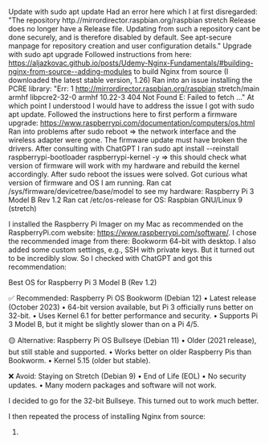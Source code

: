 Update with sudo apt update
Had an error here which I at first disregarded: "The repository http.//mirrordirector.raspbian.org/raspbian stretch Release does no longer have a Release file. Updating from such a repository cant be done securely, 
and is therefore disabled by default. See apt-secure manpage for repository creation and user configuration details."
Upgrade with sudo apt upgrade
Followed instructions from here: https://aljazkovac.github.io/posts/Udemy-Nginx-Fundamentals/#building-nginx-from-source--adding-modules 
to build Nginx from source (I downloaded the latest stable version, 1.26)
Ran into an issue installing the PCRE library: 
"Err: 1 http://mirrordirector.raspbian.org/raspbian stretch/main armhf libpcre2-32-0 armhf 10.22-3 404 Not Found
E: Failed to fetch ..."
At which point I understood I would have to address the issue I got with sudo apt update.
Followed the instructions here to first perform a firmware upgrade: https://www.raspberrypi.com/documentation/computers/os.html
Ran into problems after sudo reboot => the network interface and the wireless adapter were gone. The firmware update must have
broken the drivers. 
After consulting with ChatGPT I ran sudo apt install --reinstall raspberrypi-bootloader raspberrypi-kernel -y => this should
check what version of firmware will work with my hardware and rebuild the kernel accordingly. After sudo reboot the issues were solved.
Got curious what version of firmware and OS I am running. Ran cat /sys/firmware/devicetree/base/model to see my hardware:
Raspberry Pi 3 Model B Rev 1.2
Ran cat /etc/os-release for OS: Raspbian GNU/Linux 9 (stretch)

I installed the Raspberry Pi Imager on my Mac as recommended on the RaspberryPi.com website: https://www.raspberrypi.com/software/.
I chose the recommended image from there: Bookworm 64-bit with desktop. I also added some custom settings, e.g., SSH with private keys. 
But it turned out to be incredibly slow. So I checked with ChatGPT and got this recommendation:

Best OS for Raspberry Pi 3 Model B (Rev 1.2)

✅ Recommended: Raspberry Pi OS Bookworm (Debian 12)
•	Latest release (October 2023)
•	64-bit version available, but Pi 3 officially runs better on 32-bit.
•	Uses Kernel 6.1 for better performance and security.
•	Supports Pi 3 Model B, but it might be slightly slower than on a Pi 4/5.

🟡 Alternative: Raspberry Pi OS Bullseye (Debian 11)
•	Older (2021 release), but still stable and supported.
•	Works better on older Raspberry Pis than Bookworm.
•	Kernel 5.15 (older but stable).

❌ Avoid: Staying on Stretch (Debian 9)
•	End of Life (EOL)
•	No security updates.
•	Many modern packages and software will not work.

I decided to go for the 32-bit Bullseye. This turned out to work much better.

I then repeated the process of installing Nginx from source:

1. 





